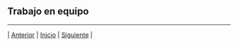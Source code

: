 ## Trabajo en equipo



























***
| [Anterior](https://github.com/Geovanna-med/Enterate/blob/main/Documentos/Plan%20del%20proyecto.md "Anterior") 
| [Inicio](https://github.com/Geovanna-med/Enterate "Inicio") 
| [Siguiente](https://github.com/Geovanna-med/Enterate/blob/main/Documentos/Proceso%20de%20trabajo.md "Siguiente") |
